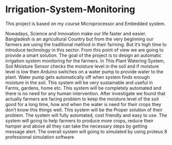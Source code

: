 # Irrigation-System-Monitoring
This project  is  based on my course Microprocessor and Embedded system. 

Nowadays, Science and Innovation make our life faster and easier. Bangladesh is an agricultural Country but from the very beginning our farmers are using the traditional method in their farming. But it’s high time to introduce technology in this sector. From this point of view we are going to provide a smart solution. The goal of the project is to design an automatic irrigation system monitoring for the farmers. In This Plant Watering System, Soil Moisture Sensor checks the moisture level in the soil and if moisture level is low then Arduino switches on a water pump to provide water to the plant. Water pump gets automatically off when system finds enough moisture in the soil. This system will be very sustainable and useful in Farms, gardens, home etc. This system will be completely automated and there is no need for any human intervention. After investigate we found that actually farmers are facing problem to keep the moisture level of the soil good for a long time, how and when the water is need for their crops they don’t know this things well. This system will be the Proper solution of their problem. The system will fully automated, cost friendly and easy to use. The system will going to help farmers to produce more crops, reduce their hamper and above all they can take the necessary steps by getting message alert. The overall system will going to simulated by using proteus 8 professional simulation software
